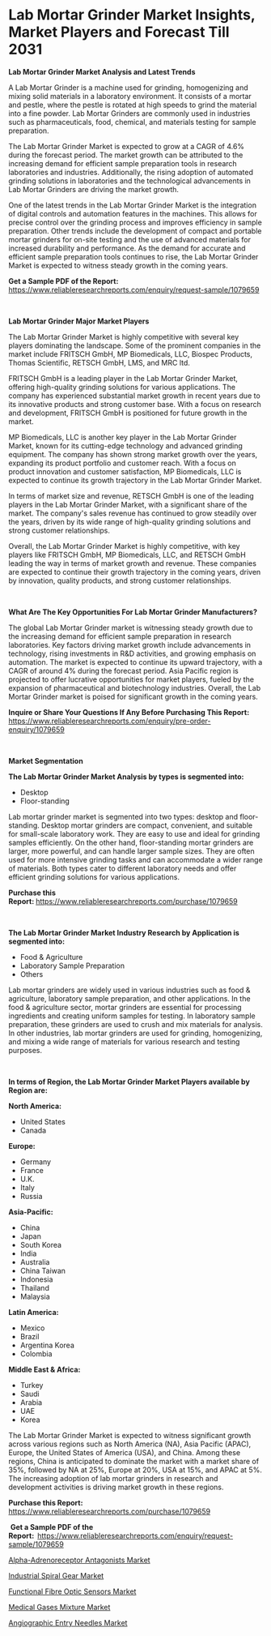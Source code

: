<p><h1>Lab Mortar Grinder Market Insights, Market Players and Forecast Till 2031</h1></p><p><strong>Lab Mortar Grinder Market Analysis and Latest Trends</strong></p>
<p><p>A Lab Mortar Grinder is a machine used for grinding, homogenizing and mixing solid materials in a laboratory environment. It consists of a mortar and pestle, where the pestle is rotated at high speeds to grind the material into a fine powder. Lab Mortar Grinders are commonly used in industries such as pharmaceuticals, food, chemical, and materials testing for sample preparation.</p><p>The Lab Mortar Grinder Market is expected to grow at a CAGR of 4.6% during the forecast period. The market growth can be attributed to the increasing demand for efficient sample preparation tools in research laboratories and industries. Additionally, the rising adoption of automated grinding solutions in laboratories and the technological advancements in Lab Mortar Grinders are driving the market growth.</p><p>One of the latest trends in the Lab Mortar Grinder Market is the integration of digital controls and automation features in the machines. This allows for precise control over the grinding process and improves efficiency in sample preparation. Other trends include the development of compact and portable mortar grinders for on-site testing and the use of advanced materials for increased durability and performance. As the demand for accurate and efficient sample preparation tools continues to rise, the Lab Mortar Grinder Market is expected to witness steady growth in the coming years.</p></p>
<p><strong>Get a Sample PDF of the Report:&nbsp;</strong> <a href="https://www.reliableresearchreports.com/enquiry/request-sample/1079659">https://www.reliableresearchreports.com/enquiry/request-sample/1079659</a></p>
<p>&nbsp;</p>
<p><strong>Lab Mortar Grinder Major Market Players</strong></p>
<p><p>The Lab Mortar Grinder Market is highly competitive with several key players dominating the landscape. Some of the prominent companies in the market include FRITSCH GmbH, MP Biomedicals, LLC, Biospec Products, Thomas Scientific, RETSCH GmbH, LMS, and MRC ltd.</p><p>FRITSCH GmbH is a leading player in the Lab Mortar Grinder Market, offering high-quality grinding solutions for various applications. The company has experienced substantial market growth in recent years due to its innovative products and strong customer base. With a focus on research and development, FRITSCH GmbH is positioned for future growth in the market.</p><p>MP Biomedicals, LLC is another key player in the Lab Mortar Grinder Market, known for its cutting-edge technology and advanced grinding equipment. The company has shown strong market growth over the years, expanding its product portfolio and customer reach. With a focus on product innovation and customer satisfaction, MP Biomedicals, LLC is expected to continue its growth trajectory in the Lab Mortar Grinder Market.</p><p>In terms of market size and revenue, RETSCH GmbH is one of the leading players in the Lab Mortar Grinder Market, with a significant share of the market. The company's sales revenue has continued to grow steadily over the years, driven by its wide range of high-quality grinding solutions and strong customer relationships.</p><p>Overall, the Lab Mortar Grinder Market is highly competitive, with key players like FRITSCH GmbH, MP Biomedicals, LLC, and RETSCH GmbH leading the way in terms of market growth and revenue. These companies are expected to continue their growth trajectory in the coming years, driven by innovation, quality products, and strong customer relationships.</p></p>
<p>&nbsp;</p>
<p><strong>What Are The Key Opportunities For Lab Mortar Grinder Manufacturers?</strong></p>
<p><p>The global Lab Mortar Grinder market is witnessing steady growth due to the increasing demand for efficient sample preparation in research laboratories. Key factors driving market growth include advancements in technology, rising investments in R&D activities, and growing emphasis on automation. The market is expected to continue its upward trajectory, with a CAGR of around 4% during the forecast period. Asia Pacific region is projected to offer lucrative opportunities for market players, fueled by the expansion of pharmaceutical and biotechnology industries. Overall, the Lab Mortar Grinder market is poised for significant growth in the coming years.</p></p>
<p><strong>Inquire or Share Your Questions If Any Before Purchasing This Report:</strong> <a href="https://www.reliableresearchreports.com/enquiry/pre-order-enquiry/1079659">https://www.reliableresearchreports.com/enquiry/pre-order-enquiry/1079659</a></p>
<p>&nbsp;</p>
<p><strong>Market Segmentation</strong></p>
<p><strong>The Lab Mortar Grinder Market Analysis by types is segmented into:</strong></p>
<p><ul><li>Desktop</li><li>Floor-standing</li></ul></p>
<p><p>Lab mortar grinder market is segmented into two types: desktop and floor-standing. Desktop mortar grinders are compact, convenient, and suitable for small-scale laboratory work. They are easy to use and ideal for grinding samples efficiently. On the other hand, floor-standing mortar grinders are larger, more powerful, and can handle larger sample sizes. They are often used for more intensive grinding tasks and can accommodate a wider range of materials. Both types cater to different laboratory needs and offer efficient grinding solutions for various applications.</p></p>
<p><strong>Purchase this Report:&nbsp;</strong><a href="https://www.reliableresearchreports.com/purchase/1079659">https://www.reliableresearchreports.com/purchase/1079659</a></p>
<p>&nbsp;</p>
<p><strong>The Lab Mortar Grinder Market Industry Research by Application is segmented into:</strong></p>
<p><ul><li>Food & Agriculture</li><li>Laboratory Sample Preparation</li><li>Others</li></ul></p>
<p><p>Lab mortar grinders are widely used in various industries such as food & agriculture, laboratory sample preparation, and other applications. In the food & agriculture sector, mortar grinders are essential for processing ingredients and creating uniform samples for testing. In laboratory sample preparation, these grinders are used to crush and mix materials for analysis. In other industries, lab mortar grinders are used for grinding, homogenizing, and mixing a wide range of materials for various research and testing purposes.</p></p>
<p>&nbsp;</p>
<p><strong>In terms of Region, the Lab Mortar Grinder Market Players available by Region are:</strong></p>
<p>
    <p> <strong> North America: </strong>
        <ul>
            <li>United States</li>
            <li>Canada</li>
        </ul>
        </p> 
    <p> <strong> Europe: </strong>
        <ul>
            <li>Germany</li>
            <li>France</li>
            <li>U.K.</li>
            <li>Italy</li>
            <li>Russia</li>
        </ul>
        </p> 
    <p> <strong> Asia-Pacific: </strong>
        <ul>
            <li>China</li>
            <li>Japan</li>
            <li>South Korea</li>
            <li>India</li>
            <li>Australia</li>
            <li>China Taiwan</li>
            <li>Indonesia</li>
            <li>Thailand</li>
            <li>Malaysia</li>
        </ul>
        </p> 
    <p> <strong> Latin America: </strong>
        <ul>
            <li>Mexico</li>
            <li>Brazil</li>
            <li>Argentina Korea</li>
            <li>Colombia</li>
        </ul>
        </p> 
    <p> <strong> Middle East & Africa: </strong>
        <ul>
            <li>Turkey</li>
            <li>Saudi</li>
            <li>Arabia</li>
            <li>UAE</li>
            <li>Korea</li>
        </ul>
    </p>
    </p>
<p><p>The Lab Mortar Grinder Market is expected to witness significant growth across various regions such as North America (NA), Asia Pacific (APAC), Europe, the United States of America (USA), and China. Among these regions, China is anticipated to dominate the market with a market share of 35%, followed by NA at 25%, Europe at 20%, USA at 15%, and APAC at 5%. The increasing adoption of lab mortar grinders in research and development activities is driving market growth in these regions.</p></p>
<p><strong>Purchase this Report: </strong><a href="https://www.reliableresearchreports.com/purchase/1079659">https://www.reliableresearchreports.com/purchase/1079659</a></p>
<p>&nbsp;<strong>Get a Sample PDF of the Report:&nbsp;&nbsp;</strong><a href="https://www.reliableresearchreports.com/enquiry/request-sample/1079659">https://www.reliableresearchreports.com/enquiry/request-sample/1079659</a></p>
<p><strong></strong></p>
<p><p><a href="https://github.com/gdfhhhj/Market-Research-Report-List-3/blob/main/alpha-adrenoreceptor-antagonists-market.md">Alpha-Adrenoreceptor Antagonists Market</a></p><p><a href="https://medium.com/@samanthamills76/industrial-spiral-gear-market-size-cagr-trends-2024-2030-48ec013aeec3">Industrial Spiral Gear Market</a></p><p><a href="https://medium.com/@samanthamills76/functional-fibre-optic-sensors-market-the-key-to-successful-business-strategy-forecast-till-2031-7b3803081e68">Functional Fibre Optic Sensors Market</a></p><p><a href="https://issuu.com/reportprime-2/docs/medical-gases-mixture-market-size-2030.pptx">Medical Gases Mixture Market</a></p><p><a href="https://github.com/julyju69/Market-Research-Report-List-1/blob/main/angiographic-entry-needles-market.md">Angiographic Entry Needles Market</a></p></p>